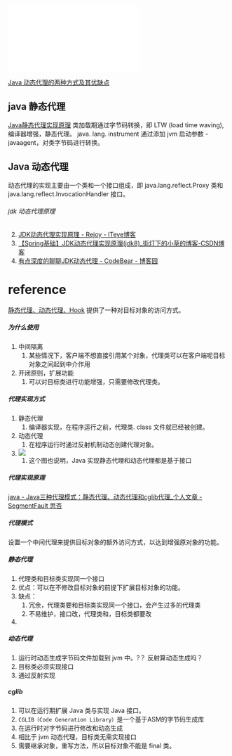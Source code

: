 ![结构型-代理模式](结构型-代理模式.md)

[Java 动态代理的两种方式及其优缺点](https://mp.weixin.qq.com/s/DFCVxpsUVd0iI4Md6Oxplw)


## java 静态代理
[Java静态代理实现原理](https://mp.weixin.qq.com/s?__biz=MzUzMTA2NTU2Ng==&mid=2247487368&idx=1&sn=408c385d26083803e1a2a742bd301531)
类加载期通过字节码转换，即 LTW (load time waving), 编译器增强，静态代理。
java. lang. instrument 通过添加 jvm 启动参数 -javaagent，对类字节码进行转换。
## Java 动态代理
动态代理的实现主要由一个类和一个接口组成，即 java.lang.reflect.Proxy 类和 java.lang.reflect.InvocationHandler 接口。
###### jdk 动态代理原理
2. [JDK动态代理实现原理 - Rejoy - ITeye博客](https://www.iteye.com/blog/rejoy-1627405)
3. [【Spring基础】JDK动态代理实现原理(jdk8)_街灯下的小草的博客-CSDN博客](https://blog.csdn.net/yhl_jxy/article/details/80586785)
4. [有点深度的聊聊JDK动态代理 - CodeBear - 博客园](https://www.cnblogs.com/CodeBear/p/10245442.html)

# reference
[静态代理、动态代理、Hook](https://mp.weixin.qq.com/s?__biz=MzA5MzI3NjE2MA==&mid=2650246424&idx=1&sn=a1710ce31a9f134ba00f9acaa195c794)
提供了一种对目标对象的访问方式。
##### 为什么使用
1. 中间隔离
	1. 某些情况下，客户端不想直接引用某个对象，代理类可以在客户端呢目标对象之间起到中介作用
2. 开闭原则，扩展功能
	1. 可以对目标类进行功能增强，只需要修改代理类。
##### 代理实现方式
1. 静态代理
	1. 编译器实现，在程序运行之前，代理类. class 文件就已经被创建。
2. 动态代理
	1. 在程序运行时通过反射机制动态创建代理对象。
3. ![](Pasted%20image%2020221027103259.png)
	1. 这个图也说明，Java 实现静态代理和动态代理都是基于接口
##### 代理实现原理
[java - Java三种代理模式：静态代理、动态代理和cglib代理_个人文章 - SegmentFault 思否](https://segmentfault.com/a/1190000011291179)
##### 代理模式
设置一个中间代理来提供目标对象的额外访问方式，以达到增强原对象的功能。
##### 静态代理
1. 代理类和目标类实现同一个接口
2. 优点：可以在不修改目标对象的前提下扩展目标对象的功能。
3. 缺点：
	1. 冗余，代理类要和目标类实现同一个接口，会产生过多的代理类
	2. 不易维护，接口改，代理类和，目标类都要改
4. 
##### 动态代理
1. 运行时动态生成字节码文件加载到 jvm 中。?？ 反射算动态生成吗？
2. 目标类必须实现接口
3. 通过反射实现



#####  cglib
1. 可以在运行期扩展 Java 类与实现 Java 接口。
2. `CGLIB（Code Generation Library）`是一个基于ASM的字节码生成库
3. 在运行时对字节码进行修改和动态生成
4. 相比于 jvm 动态代理，目标类无需实现接口
5. 需要继承对象，重写方法，所以目标对象不能是 final 类。



